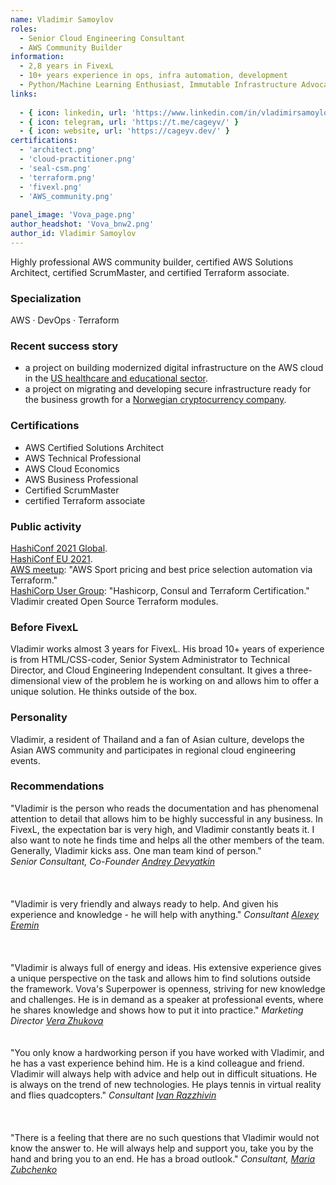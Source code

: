 ```yaml
---
name: Vladimir Samoylov
roles:
  - Senior Cloud Engineering Consultant
  - AWS Community Builder
information:
  - 2,8 years in FivexL
  - 10+ years experience in ops, infra automation, development
  - Python/Machine Learning Enthusiast, Immutable Infrastructure Advocate
links:
  
  - { icon: linkedin, url: 'https://www.linkedin.com/in/vladimirsamoylov/' }
  - { icon: telegram, url: 'https://t.me/cageyv/' }
  - { icon: website, url: 'https://cageyv.dev/' }
certifications:
  - 'architect.png'
  - 'cloud-practitioner.png'
  - 'seal-csm.png'
  - 'terraform.png'
  - 'fivexl.png'
  - 'AWS_community.png'
  
panel_image: 'Vova_page.png'
author_headshot: 'Vova_bnw2.png'
author_id: Vladimir Samoylov
---
```

Highly professional AWS community builder, certified AWS Solutions Architect, certified ScrumMaster, and certified Terraform associate.
### Specialization
AWS · DevOps · Terraform
### Recent success story
* a project on building modernized digital
infrastructure on the AWS cloud in the [US healthcare and educational sector](https://fivexl.netlify.app/blog/overture-case-study/). 
* a project on migrating and developing secure infrastructure ready for the business growth for a [Norwegian cryptocurrency company](https://fivexl.netlify.app/blog/firi-case-study/). 
### Certifications
* AWS Certified Solutions Architect
* AWS Technical Professional
* AWS Cloud Economics
* AWS Business Professional
* Certified ScrumMaster
* certified Terraform associate 
### Public activity
[HashiConf 2021 Global](https://youtu.be/hDkAfjCCXRc).  
[HashiConf EU 2021](https://youtu.be/MHlp-sxQONw).  
[AWS meetup](https://youtu.be/7ak4uLIfMh0?t=3356): "AWS Sport pricing and best price selection automation via Terraform."  
[HashiCorp User Group](https://youtu.be/3WQMSQBUBuQ): "Hashicorp, Consul and Terraform Certification."  
Vladimir created Open Source Terraform modules.
### Before FivexL
Vladimir works almost 3 years for FivexL. His broad 10+ years of experience is from HTML/CSS-coder, Senior System Administrator to Technical Director, and Cloud Engineering Independent consultant.
It gives a three-dimensional view of the problem he is working on and allows him to offer a unique solution. He thinks outside of the box.
### Personality
Vladimir, a resident of Thailand and a fan of Asian culture, develops the Asian AWS community and participates in regional cloud engineering events.
### Recommendations
"Vladimir is the person who reads the documentation and has phenomenal attention to detail that allows him to be highly successful in any business. In FivexL, the expectation bar is very high, and Vladimir constantly beats it.
I also want to note he finds time and helps all the other members of the team. Generally, Vladimir kicks ass. One man team kind of person."  
*Senior Consultant, Co-Founder [Andrey Devyatkin](https://www.linkedin.com/in/andreydevyatkin/)*  
</br>  
</br>
"Vladimir is very friendly and always ready to help. And given his experience and knowledge - he will help with anything."
*Consultant [Alexey Eremin](https://www.linkedin.com/in/alexey-eremin/)*  
</br>  
</br>
"Vladimir is always full of energy and ideas. His extensive experience gives a unique perspective on the task and allows him to find solutions outside the framework.
Vova's Superpower is openness, striving for new knowledge and challenges. He is in demand as a speaker at professional events, where he shares knowledge and shows how to put it into practice."
*Marketing Director [Vera Zhukova](https://www.linkedin.com/in/zhukovavera/)*
</br>  
</br>
"You only know a hardworking person if you have worked with Vladimir, and he has a vast experience behind him. He is a kind colleague and friend. Vladimir will always help with advice and help out in difficult situations. He is always on the trend of new technologies. He plays tennis in virtual reality and flies quadcopters."
*Consultant [Ivan Razzhivin](https://www.linkedin.com/in/ivan-razzhivin-97ab61240/)*    
</br>  
</br>
"There is a feeling that there are no such questions that Vladimir would not know the answer to. He will always help and support you, take you by the hand and bring you to an end. He has a broad outlook."
*Consultant, [Maria Zubchenko](https://www.linkedin.com/in/mariazubchenko/)* 


